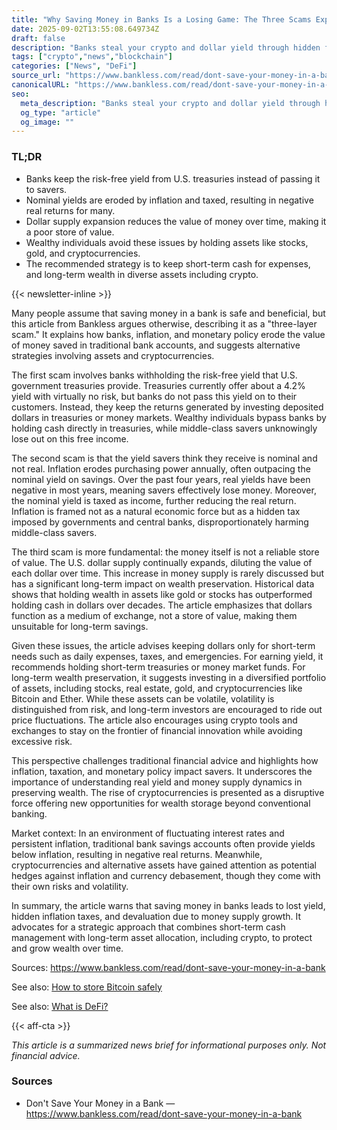 ```yaml
---
title: "Why Saving Money in Banks Is a Losing Game: The Three Scams Explained"
date: 2025-09-02T13:55:08.649734Z
draft: false
description: "Banks steal your crypto and dollar yield through hidden fees, inflation, and money supply expansion. Learn why saving in assets and crypto is smarter."
tags: ["crypto","news","blockchain"]
categories: ["News", "DeFi"]
source_url: "https://www.bankless.com/read/dont-save-your-money-in-a-bank"
canonicalURL: "https://www.bankless.com/read/dont-save-your-money-in-a-bank"
seo:
  meta_description: "Banks steal your crypto and dollar yield through hidden fees, inflation, and money supply expansion. Learn why saving in assets and crypto is smarter."
  og_type: "article"
  og_image: ""
---
```


### TL;DR
- Banks keep the risk-free yield from U.S. treasuries instead of passing it to savers.
- Nominal yields are eroded by inflation and taxed, resulting in negative real returns for many.
- Dollar supply expansion reduces the value of money over time, making it a poor store of value.
- Wealthy individuals avoid these issues by holding assets like stocks, gold, and cryptocurrencies.
- The recommended strategy is to keep short-term cash for expenses, and long-term wealth in diverse assets including crypto.

{{< newsletter-inline >}}

Many people assume that saving money in a bank is safe and beneficial, but this article from Bankless argues otherwise, describing it as a "three-layer scam." It explains how banks, inflation, and monetary policy erode the value of money saved in traditional bank accounts, and suggests alternative strategies involving assets and cryptocurrencies.

The first scam involves banks withholding the risk-free yield that U.S. government treasuries provide. Treasuries currently offer about a 4.2% yield with virtually no risk, but banks do not pass this yield on to their customers. Instead, they keep the returns generated by investing deposited dollars in treasuries or money markets. Wealthy individuals bypass banks by holding cash directly in treasuries, while middle-class savers unknowingly lose out on this free income.

The second scam is that the yield savers think they receive is nominal and not real. Inflation erodes purchasing power annually, often outpacing the nominal yield on savings. Over the past four years, real yields have been negative in most years, meaning savers effectively lose money. Moreover, the nominal yield is taxed as income, further reducing the real return. Inflation is framed not as a natural economic force but as a hidden tax imposed by governments and central banks, disproportionately harming middle-class savers.

The third scam is more fundamental: the money itself is not a reliable store of value. The U.S. dollar supply continually expands, diluting the value of each dollar over time. This increase in money supply is rarely discussed but has a significant long-term impact on wealth preservation. Historical data shows that holding wealth in assets like gold or stocks has outperformed holding cash in dollars over decades. The article emphasizes that dollars function as a medium of exchange, not a store of value, making them unsuitable for long-term savings.

Given these issues, the article advises keeping dollars only for short-term needs such as daily expenses, taxes, and emergencies. For earning yield, it recommends holding short-term treasuries or money market funds. For long-term wealth preservation, it suggests investing in a diversified portfolio of assets, including stocks, real estate, gold, and cryptocurrencies like Bitcoin and Ether. While these assets can be volatile, volatility is distinguished from risk, and long-term investors are encouraged to ride out price fluctuations. The article also encourages using crypto tools and exchanges to stay on the frontier of financial innovation while avoiding excessive risk.

This perspective challenges traditional financial advice and highlights how inflation, taxation, and monetary policy impact savers. It underscores the importance of understanding real yield and money supply dynamics in preserving wealth. The rise of cryptocurrencies is presented as a disruptive force offering new opportunities for wealth storage beyond conventional banking.

Market context: In an environment of fluctuating interest rates and persistent inflation, traditional bank savings accounts often provide yields below inflation, resulting in negative real returns. Meanwhile, cryptocurrencies and alternative assets have gained attention as potential hedges against inflation and currency debasement, though they come with their own risks and volatility.

In summary, the article warns that saving money in banks leads to lost yield, hidden inflation taxes, and devaluation due to money supply growth. It advocates for a strategic approach that combines short-term cash management with long-term asset allocation, including crypto, to protect and grow wealth over time.

Sources:
https://www.bankless.com/read/dont-save-your-money-in-a-bank

See also: [How to store Bitcoin safely](/pages/how-to-store-bitcoin-safely/)

See also: [What is DeFi?](/pages/what-is-defi/)

{{< aff-cta >}}

_This article is a summarized news brief for informational purposes only. Not financial advice._

### Sources
- Don't Save Your Money in a Bank — https://www.bankless.com/read/dont-save-your-money-in-a-bank

